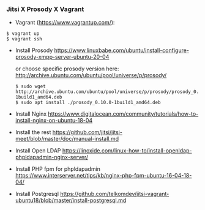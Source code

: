 ### Jitsi X Prosody X Vagrant

- Vagrant (https://www.vagrantup.com/):

```shell
$ vagrant up
$ vagrant ssh
```

- Install Prosody
https://www.linuxbabe.com/ubuntu/install-configure-prosody-xmpp-server-ubuntu-20-04

    or choose specific prosody version here: http://archive.ubuntu.com/ubuntu/pool/universe/p/prosody/
    ```shell
    $ sudo wget http://archive.ubuntu.com/ubuntu/pool/universe/p/prosody/prosody_0.10.0-1build1_amd64.deb
    $ sudo apt install ./prosody_0.10.0-1build1_amd64.deb
    ```

- Install Nginx
https://www.digitalocean.com/community/tutorials/how-to-install-nginx-on-ubuntu-18-04

- Install the rest
https://github.com/jitsi/jitsi-meet/blob/master/doc/manual-install.md

- Install Open LDAP
https://linoxide.com/linux-how-to/install-openldap-phpldapadmin-nginx-server/

- Install PHP fpm for phpldapadmin
https://www.interserver.net/tips/kb/nginx-php-fpm-ubuntu-16-04-18-04/

- Install Postgresql
https://github.com/telkomdev/jitsi-vagrant-ubuntu18/blob/master/install-postgresql.md